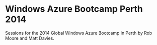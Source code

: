 Windows Azure Bootcamp Perth 2014
=============================

Sessions for the 2014 Global Windows Azure Bootcamp in Perth by Rob Moore and Matt Davies.
